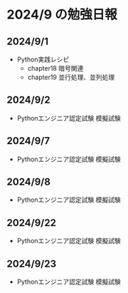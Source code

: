 # 2024/9 の勉強日報

## 2024/9/1
- Python実践レシピ
  - chapter18 暗号関連
  - chapter19 並行処理、並列処理

## 2024/9/2
- Pythonエンジニア認定試験 模擬試験

## 2024/9/7
- Pythonエンジニア認定試験 模擬試験

## 2024/9/8
- Pythonエンジニア認定試験 模擬試験

## 2024/9/22
- Pythonエンジニア認定試験 模擬試験

## 2024/9/23
- Pythonエンジニア認定試験 模擬試験
